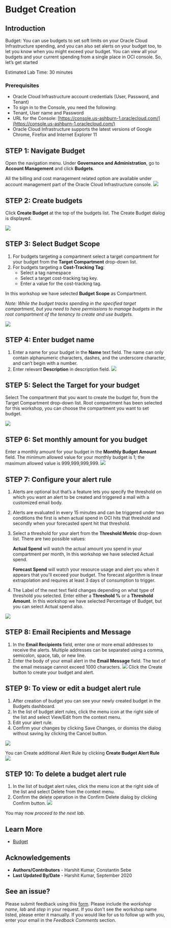 # Budget Creation

## Introduction

Budget: You can use budgets to set soft limits on your Oracle Cloud Infrastructure spending, and you can also set alerts on your budget too, to let you know when you might exceed your budget. You can view all your budgets and your current spending from a single place in OCI console. So, let’s get started

Estimated Lab Time: 30 minutes

### Prerequisites

* Oracle Cloud Infrastructure account credentials (User, Password, and Tenant)
* To sign in to the Console, you need the following:
* Tenant, User name and Password
* URL for the Console: [https://console.us-ashburn-1.oraclecloud.com/](https://console.us-ashburn-1.oraclecloud.com/)
* Oracle Cloud Infrastructure supports the latest versions of Google Chrome, Firefox and Internet Explorer 11

## **STEP 1**: Navigate Budget
Open the navigation menu. Under **Governance and Administration**, go to **Account Management** and click **Budgets**.

All the billing and cost management related option are available under account management part of the Oracle Cloud Infrastructure console.
 ![](./images/budget.png " ")

## **STEP 2**: Create budgets
Click **Create Budget** at the top of the budgets list. The Create Budget dialog is displayed.

  ![](./images/createbudget.png " ")

## **STEP 3**: Select Budget Scope
1. For budgets targeting a compartment select a target compartment for your budget from the **Target Compartment** drop-down list.
2. For budgets targeting a **Cost-Tracking Tag**:
    - Select a tag namespace
    - Select a target cost-tracking tag key.
    - Enter a value for the cost-tracking tag.

In this workshop we have selected **Budget Scope** as Compartment.

  *Note: While the budget tracks spending in the specified target compartment, but you need to have permissions to manage budgets in the root compartment of the tenancy to create and use budgets.*

  ![](./images/budgetscreenshot1.1.png " ")

## **STEP 4**: Enter budget name
1. Enter a name for your budget in the **Name** text field. The name can only contain alphanumeric characters, dashes, and the underscore character, and can’t begin with a number.
2. Enter relevant  **Description** in description field.
  ![](./images/budgetscreenshot1.2.png " ")

## **STEP 5**: Select the Target for your budget
Select The compartment that you want to create the budget for, from the Target Compartment drop-down list. Root compartment has been selected for this workshop, you can choose the compartment you want to set budget.

 ![](./images/budgetscreenshot1.3.png " ")

## **STEP 6**: Set monthly amount for you budget
Enter a monthly amount for your budget in the **Monthly Budget Amount** field. The minimum allowed value for your monthly budget is   1; the maximum allowed value is 999,999,999,999.
  ![](./images/budgetscreenshot1.png " ")

## **STEP 7**: Configure your alert rule
1. Alerts are optional but that’s a feature lets you specify the threshold on which you want an alert to be created and triggered a mail with a customized email body.

2. Alerts are evaluated in every 15 minutes and can be triggered under two conditions the first is when actual spend in OCI hits that threshold and secondly when your forecasted spent hit that threshold.

3. Select a threshold for your alert from the **Threshold Metric** drop-down list. There are two possible values:

   **Actual Spend** will watch the actual amount you spend in your compartment per month, In this workshop we have selected Actual spend.

   **Forecast Spend** will watch your resource usage and alert you when it appears that you'll exceed your budget. The forecast algorithm is linear extrapolation and requires at least 3 days of consumption to trigger.

4. The Label of the next text field changes depending on what type of threshold you selected. Enter either a **Threshold %** or a **Threshold Amount**. In this workshop we have selected Percentage of Budget, but you can select Actual spend also.

  ![](./images/budgetscreenshot2.png " ")

## **STEP 8**: Email Recipients and Message
1. In the **Email Recipients** field, enter one or more email addresses to receive the alerts. Multiple addresses can be separated using a comma, semicolon, space, tab, or new line.
2. Enter the body of your email alert in the **Email Message** field. The text of the email message cannot exceed 1000 characters.
  ![](./images/budgetscreenshot3.png " ")
Click the Create button to create your budget and alert.

## **STEP 9**: To view or edit a budget alert rule
1. After creation of budget you can see your newly created budget in the Budgets dashboard.
2. In the list of budget alert rules, click the menu icon at the right side of the list and select View/Edit from the context menu.
3. Edit your alert rule.
4. Confirm your changes by clicking Save Changes, or dismiss the dialog without saving by clicking the Cancel button.

  ![](./images/budgetscreenshot4.png " ")

You can Create additional Alert Rule by clicking **Create Budget Alert Rule**
  ![](./images/budgetscreenshot5.png " ")

## **STEP 10**: To delete a budget alert rule
1. In the list of budget alert rules, click the menu icon at the right side of the list and select Delete from the context menu.
2. Confirm the delete operation in the Confirm Delete dialog by clicking Confirm button.
  ![](./images/budgetscreenshot6.png " ")

You may now *proceed to the next lab*.

## Learn More

* [Budget](https://docs.cloud.oracle.com/en-us/iaas/Content/Billing/Concepts/budgetsoverview.htm)

## Acknowledgements
* **Authors/Contributors** - Harshit Kumar, Constantin Sebe
* **Last Updated By/Date** - Harshit Kumar, September 2020

## See an issue?
Please submit feedback using this [form](https://apexapps.oracle.com/pls/apex/f?p=133:1:::::P1_FEEDBACK:1). Please include the *workshop name*, *lab* and *step* in your request.  If you don't see the workshop name listed, please enter it manually. If you would like for us to follow up with you, enter your email in the *Feedback Comments* section.
